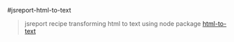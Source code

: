 #jsreport-html-to-text

> jsreport recipe transforming html to text using node package [html-to-text](https://github.com/werk85/node-html-to-text)

